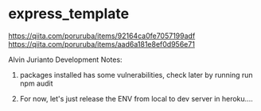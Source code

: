 # express_template

https://qiita.com/poruruba/items/92164ca0fe7057199adf<br>
https://qiita.com/poruruba/items/aad6a181e8ef0d956e71<br>


Alvin Jurianto Development Notes: 
1. packages installed has some vulnerabilities, check later by running run npm audit 

2. For now, let's just release the ENV from local to dev server in heroku.... 